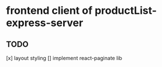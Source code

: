 # frontend client of productList-express-server

## TODO

[x] layout styling
[] implement react-paginate lib
